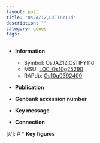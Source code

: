 ```yaml
---
layout: post
title: "OsJAZ12,OsTIFY11d"
description: ""
category: genes
tags: 
---
```


* **Information**  
    + Symbol: OsJAZ12,OsTIFY11d  
    + MSU: [LOC_Os10g25290](http://rice.uga.edu/cgi-bin/ORF_infopage.cgi?orf=LOC_Os10g25290)  
    + RAPdb: [Os10g0392400](http://rapdb.dna.affrc.go.jp/viewer/gbrowse_details/irgsp1?name=Os10g0392400)  

* **Publication**  

* **Genbank accession number**  

* **Key message**  

* **Connection**  

[//]: # * **Key figures**  


